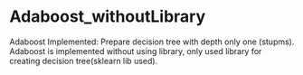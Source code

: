 # Adaboost_withoutLibrary
Adaboost Implemented: Prepare decision tree with depth only one (stupms). Adaboost is implemented without using library, only used library for creating decision tree(sklearn lib used).
